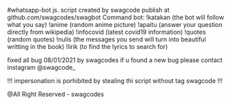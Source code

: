 ﻿#whatsapp-bot js. script created by swagcode publish at github.com/swagcodes/swagbot
Command bot:
!katakan <text> (the bot will follow what you say)
!anime (random anime picture)
!apaitu <question> (answer your question directly from wikipedia)
!infocovid (latest covid19 information)
!quotes (random quotes)
!nulis <message> (the messages you send will turn into beautiful writting in the book)
!lirik <name song> (to find the lyrics to search for)

fixed all bug 08/01/2021 by swagcodes
if u found a new bug please contact instagram @swagcode_

!!! impersonation is porhibited by stealing thi script without tag swagcode !!!

@All Right Reserved - swagcodes